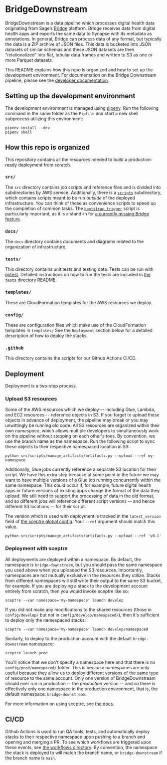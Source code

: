 # BridgeDownstream

BridgeDownstream is a data pipeline which processes digital health data originating from Sage’s [Bridge](https://developer.sagebridge.org/) platform. Bridge receives data from digital health apps and exports the same data to Synapse with its metadata as annotations. In general, Bridge can process data of any format, but typically the data is a ZIP archive of JSON files. This data is bucketed into JSON datasets of similar schemas and these JSON datasets are then “relationalized” into flat, tabular data frames and written to S3 as one or more Parquet datasets.

This README explains how this repo is organized and how to set up the development environment. For documentation on the Bridge Downstream pipeline, please see the [developer documentation](https://sagebionetworks.jira.com/wiki/spaces/BD/pages/2746351624/Developer+Documentation).

## Setting up the development environment

The development environment is managed using [pipenv](https://pipenv.pypa.io/en/latest/basics/). Run the following command in the same folder as the `Pipfile` and start a new shell subprocess utilizing this environment:

```
pipenv install --dev
pipenv shell
```

## How this repo is organized

This repository contains all the resources needed to build a production-ready deployment from scratch.

### `src/`

The `src` directory contains job scripts and reference files and is divided into subdirectories by AWS service. Additionally, there is a [`scripts`](src/scripts) subdirectory, which contains scripts meant to be run _outside_ of the deployed infrastructure. You can think of these as convenience scripts to speed up the completion of common tasks. The [`bootstrap_trigger`](src/scripts/bootstrap_trigger/bootstrap_trigger.py) script is particularly important, as it is a stand-in for [a currently missing Bridge feature](https://sagebionetworks.jira.com/browse/BRIDGE-3013).

### `docs/`

The `docs` directory contains documents and diagrams related to the organization of infrastructure.

### `tests/`

This directory contains unit tests and testing data. Tests can be run with [pytest](https://docs.pytest.org/). Detailed instructions on how to run the tests are included in [the `tests` directory README](tests/README.md).

### `templates/`

These are CloudFormation templates for the AWS resources we deploy.

### `config/`

These are configuration files which make use of the CloudFormation templates in `templates/` See the `Deployment` section below for a detailed description of how to deploy the stacks.

### `.github`

This directory contains the scripts for our Github Actions CI/CD.

## Deployment

Deployment is a two-step process.

### Upload S3 resources

Some of the AWS resources which we deploy -- including Glue, Lambda, and EC2 resources -- reference objects in S3. If you forget to upload these objects in advance of deployment, the pipeline may break or you may unwittingly be running old code. All S3 resources are organized within their own _namespace_, which allows multiple developers to simultaneously work on the pipeline without stepping on each other's toes. By convention, we use the branch name as the namespace. Run the following script to sync these objects to their respective namespaced location in S3:

```
python src/scripts/manage_artifacts/artifacts.py --upload --ref my-namespace
```

Additionally, Glue jobs currently reference a separate S3 location for their script. We have this extra step because at some point in the future we may want to have multiple versions of a Glue job running concurrently within the same namespace. This could occur if, for example, future digital health apps or future versions of existing apps change the format of the data they upload. We still need to support the processing of data in the old format, and so different jobs will reference different script versions -- and hence different S3 locations -- for their script.

The version which is used with deployment is tracked in the `latest_version` field of [the sceptre global config](config/config.yaml). Your `--ref` argument should match this value.

```
python src/scripts/manage_artifacts/artifacts.py --upload --ref 'v0.1'
```

### Deployment with sceptre

All deployments are deployed within a namespace. By default, the namespace is `bridge-downstream`, but you should pass the same namespace you used above when you uploaded the S3 resources. Importantly, namespaces are not mutually exclusive in the resources they utilize. Stacks from different namespaces will still write their output to the same S3 bucket, for example. If you are deploying a stack to the development account entirely from scratch, then you would invoke sceptre like so:

```
sceptre --var namespace='my-namespace' launch develop
```

If you did not make any modifications to the shared resources (those in `config/develop/` but not in `config/develop/namespaced/`), then it's sufficient to deploy only the namespaced stacks:

```
sceptre --var namespace='my-namespace' launch develop/namespaced
```

Similarly, to deploy to the production account with the default `bridge-downstream` namespace:

```
sceptre launch prod
```

You'll notice that we don't specify a namespace here and that there is no `config/prod/namespaced/` folder. This is because namespaces are only useful because they allow us to deploy different versions of the same type of resource to the same account. Only one version of BridgeDownstream should ever run in production -- the _production_ version -- and so there is effectively only one namespace in the production environment, that is, the default namespace: `bridge-downstream`.

For more information on using sceptre, see [the docs](https://docs.sceptre-project.org/).

## CI/CD

Github Actions is used to run QA tools, tests, and automatically deploy stacks to their respective namespace upon pushing to a branch and opening and merging a PR. To see which workflows are triggered upon these events, see [the workflows directory](.github/workflows). By convention, the namespace the stack is deployed to will match the branch name, or `bridge-downstream` if the branch name is `main`.

